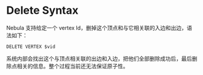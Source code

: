 # Delete Syntax
Nebula 支持给定一个 vertex Id，删掉这个顶点和与它相关联的入边和出边，语法如下：

```
DELETE VERTEX $vid
```
系统内部会找出这个与顶点相关联的出边和入边，把他们全部删除成功后，最后删除点相关的信息。整个过程当前还无法保证原子性。
